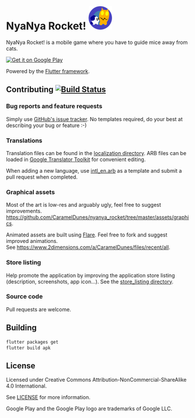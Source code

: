 # NyaNya Rocket! <img src="https://github.com/CaramelDunes/nyanya_rocket/raw/master/assets/graphics/app_icon.png?raw=1" width="64" height="64" alt="Logo">

NyaNya Rocket! is a mobile game where you have to guide mice away from cats.

<a href='https://play.google.com/store/apps/details?id=fr.carameldunes.nyanyarocket'><img alt='Get it on Google Play' src='https://play.google.com/intl/en_us/badges/images/generic/en_badge_web_generic.png' height=100/></a>

Powered by the [Flutter framework](https://flutter.dev).

## Contributing [![Build Status](https://api.cirrus-ci.com/github/CaramelDunes/nyanya_rocket.svg)](https://cirrus-ci.com/github/CaramelDunes/nyanya_rocket)
### Bug reports and feature requests
Simply use [GitHub's issue tracker](https://github.com/CaramelDunes/nyanya_rocket/issues).
No templates required, do your best at describing your bug or feature :-)

### Translations
Translation files can be found in the [localization directory](https://github.com/CaramelDunes/nyanya_rocket/tree/master/localization). 
ARB files can be loaded in [Google Translator Toolkit](https://translate.google.com/toolkit/) for convenient editing. 

When adding a new language, use [intl_en.arb](https://github.com/CaramelDunes/nyanya_rocket/blob/master/localization/intl_en.arb) as a template and submit a pull request when completed.

### Graphical assets
Most of the art is low-res and arguably ugly, feel free to suggest improvements.
https://github.com/CaramelDunes/nyanya_rocket/tree/master/assets/graphics.

Animated assets are built using [Flare](https://www.2dimensions.com/about-flare).
Feel free to fork and suggest improved animations. \
See https://www.2dimensions.com/a/CaramelDunes/files/recent/all.

### Store listing
Help promote the application by improving the application store listing (description, screenshots, app icon...).
See the [store_listing directory](https://github.com/CaramelDunes/nyanya_rocket/tree/master/store_listing).

### Source code
Pull requests are welcome.

## Building
```
flutter packages get
flutter build apk
```

## License
Licensed under Creative Commons Attribution-NonCommercial-ShareAlike 4.0 International.

See [LICENSE](LICENSE) for more information.

Google Play and the Google Play logo are trademarks of Google LLC.
